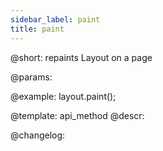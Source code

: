 ```yaml
---
sidebar_label: paint
title: paint
---          
```


@short: repaints Layout on a page


@params:




@example:
layout.paint();


@template: api_method
@descr:





@changelog:



